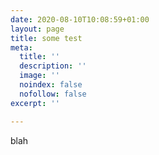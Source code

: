 ```yaml
---
date: 2020-08-10T10:08:59+01:00
layout: page
title: some test
meta:
  title: ''
  description: ''
  image: ''
  noindex: false
  nofollow: false
excerpt: ''

---
```

blah